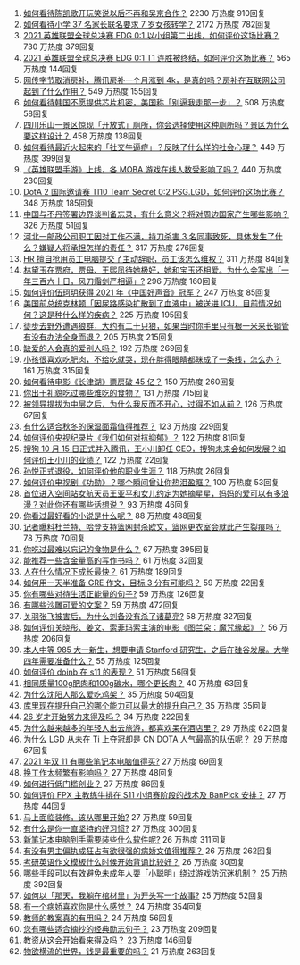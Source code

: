 1. [如何看待陈凯歌开玩笑说以后不再和吴京合作？](https://www.zhihu.com/question/491639220) 2230 万热度 910回复
1. [如何看待小学 37 名家长联名要求 7 岁女孩转学？](https://www.zhihu.com/question/492632606) 2172 万热度 782回复
1. [2021 英雄联盟全球总决赛 EDG 0:1 以小组第二出线，如何评价这场比赛？](https://www.zhihu.com/question/492843584) 730 万热度 379回复
1. [2021 英雄联盟全球总决赛 EDG 0:1 T1 连胜被终结，如何评价这场比赛？](https://www.zhihu.com/question/492814364) 565 万热度 144回复
1. [网传字节取消房补，腾讯房补一个月涨到 4k，是真的吗？房补在互联网公司起到了什么作用？](https://www.zhihu.com/question/492505845) 549 万热度 155回复
1. [如何看待韩国不愿提供芯片机密，美国称「别逼我走那一步」？](https://www.zhihu.com/question/492818945) 508 万热度 58回复
1. [四川乐山一景区惊现「开放式」厕所，你会选择使用这种厕所吗？景区为什么要这样设计？](https://www.zhihu.com/question/492232837) 458 万热度 138回复
1. [如何看待最近火起来的「社交牛逼症」？反映了什么样的社会心理？](https://www.zhihu.com/question/483964288) 449 万热度 399回复
1. [《英雄联盟手游》上线，各 MOBA 游戏在线人数受影响了吗？](https://www.zhihu.com/question/491264582) 440 万热度 230回复
1. [DotA 2 国际邀请赛 TI10 Team Secret 0:2 PSG.LGD，如何评价这场比赛？](https://www.zhihu.com/question/492791845) 348 万热度 185回复
1. [中国与不丹签署边界谈判备忘录，有什么意义？将对周边国家产生哪些影响？](https://www.zhihu.com/question/492605188) 326 万热度 51回复
1. [河北一邮政公司职工因对工作不满，持刀杀害 3 名同事致死，具体发生了什么？嫌疑人将承担怎样的责任？](https://www.zhihu.com/question/492646142) 317 万热度 276回复
1. [HR 擅自抢用员工电脑提交了主动辞职，员工该怎么维权？](https://www.zhihu.com/question/492136971) 311 万热度 84回复
1. [林黛玉在贾府，贾母、王熙凤待她极好，她和宝玉还相爱。为什么会写出「一年三百六十日，风刀霜剑严相逼」?](https://www.zhihu.com/question/382401540) 296 万热度 160回复
1. [如何评价伍珂玥获得 2021 年《中国好声音》冠军？](https://www.zhihu.com/question/492665717) 247 万热度 85回复
1. [美国前总统克林顿「因尿路感染扩散到了血液中」被送进 ICU，目前情况如何？这是种什么样的疾病？](https://www.zhihu.com/question/492588214) 225 万热度 195回复
1. [徒步去野外遭遇狼群，大约有二十只狼，如果当时你手里只有根一米来长钢管有没有办法全身而退？](https://www.zhihu.com/question/488761060) 205 万热度 215回复
1. [缺爱的人会真的爱别人吗？](https://www.zhihu.com/question/429147970) 192 万热度 269回复
1. [小孩很喜欢吃肥肉，不给吃就哭，现在胖得眼睛都眯成了一条线，怎么办？](https://www.zhihu.com/question/486703443) 161 万热度 315回复
1. [如何看待电影《长津湖》票房破 45 亿？](https://www.zhihu.com/question/491973040) 150 万热度 260回复
1. [你出于礼貌吃过哪些难吃的食物？](https://www.zhihu.com/question/475503789) 131 万热度 715回复
1. [被领导提拔为中层之后，为什么我反而不开心，过得不如从前？](https://www.zhihu.com/question/488211098) 126 万热度 67回复
1. [有什么适合秋冬的保湿面霜值得推荐？](https://www.zhihu.com/question/25373478) 123 万热度 229回复
1. [如何评价央视纪录片《我们如何对抗抑郁》？](https://www.zhihu.com/question/492480535) 122 万热度 81回复
1. [搜狗 10 月 15 日正式并入腾讯，王小川卸任 CEO，搜狗未来会如何发展？如何评价王小川的业绩？](https://www.zhihu.com/question/492517070) 122 万热度 22回复
1. [孙悦正式退役，如何评价他的职业生涯？](https://www.zhihu.com/question/492723445) 118 万热度 26回复
1. [如何评价电视剧《功勋》？哪个瞬间曾让你热泪盈眶？](https://www.zhihu.com/question/489080708) 100 万热度 53回复
1. [首位进入空间站女航天员王亚平和女儿约定为她摘星星，妈妈的爱可以有多浪漫？对此你还有哪些话想说？](https://www.zhihu.com/question/492446265) 93 万热度 46回复
1. [你看过最好看的小说是什么呢？](https://www.zhihu.com/question/478927636) 88 万热度 488回复
1. [记者曝料杜兰特、哈登支持篮网封杀欧文，篮网更衣室会就此产生裂痕吗？](https://www.zhihu.com/question/492410522) 78 万热度 70回复
1. [你吃过最难以忘记的食物是什么？](https://www.zhihu.com/question/465527338) 67 万热度 395回复
1. [能推荐一些含金量高的写作书吗？](https://www.zhihu.com/question/489585015) 61 万热度 32回复
1. [人在什么情况下成长最快？](https://www.zhihu.com/question/490344475) 61 万热度 189回复
1. [如何用一天半准备 GRE 作文，目标 3 分有可能吗？](https://www.zhihu.com/question/50862088) 59 万热度 22回复
1. [你有哪些对待生活正能量的句子?](https://www.zhihu.com/question/484115316) 59 万热度 126回复
1. [有哪些沙雕可爱的文案？](https://www.zhihu.com/question/366355487) 59 万热度 472回复
1. [关羽张飞被害后，为什么刘备没有杀了诸葛亮?](https://www.zhihu.com/question/487469423) 58 万热度 327回复
1. [如何评价关晓彤、姜文、索菲玛索主演的电影《图兰朵：魔咒缘起》？](https://www.zhihu.com/question/492511292) 56 万热度 206回复
1. [本人中等 985 大一新生，想要申请 Stanford 研究生，之后在硅谷发展。大学四年需要准备什么？](https://www.zhihu.com/question/354575824) 55 万热度 125回复
1. [如何评价 doinb 在 s11 的表现？](https://www.zhihu.com/question/492698478) 51 万热度 56回复
1. [相同质量100g肥肉和100g碳水，哪个更长肉？](https://www.zhihu.com/question/492055852) 40 万热度 63回复
1. [为什么沈阳人那么爱吃鸡架？](https://www.zhihu.com/question/21313944) 35 万热度 504回复
1. [库里现在提升自己的哪个能力可以最大的提升自己？](https://www.zhihu.com/question/491558318) 35 万热度 35回复
1. [26 岁才开始努力来得及吗？](https://www.zhihu.com/question/491837973) 34 万热度 222回复
1. [为什么越来越多的年轻人出去旅游，都喜欢呆在酒店里？](https://www.zhihu.com/question/485764522) 29 万热度 622回复
1. [为什么 LGD 从未在 Ti 上夺冠却是 CN DOTA 人气最高的队伍呢？](https://www.zhihu.com/question/487457682) 29 万热度 67回复
1. [2021 年双 11 有哪些笔记本电脑值得买?](https://www.zhihu.com/question/490681451) 27 万热度 69回复
1. [换工作太频繁有影响吗？](https://www.zhihu.com/question/484991457) 27 万热度 48回复
1. [如何进行低门槛创业？](https://www.zhihu.com/question/54772433) 27 万热度 86回复
1. [如何评价 FPX 主教练牛排在 S11 小组赛阶段的战术及 BanPick 安排？](https://www.zhihu.com/question/492670272) 27 万热度 44回复
1. [马上面临装修，该从哪里开始?](https://www.zhihu.com/question/489232324) 27 万热度 59回复
1. [有什么是你一直坚持的好习惯?](https://www.zhihu.com/question/483555485) 27 万热度 300回复
1. [新笔记本电脑到手需要装些什么软件呢?](https://www.zhihu.com/question/369118255) 26 万热度 311回复
1. [有没有男主偏执成狂占有欲很强的病娇文值得推荐？](https://www.zhihu.com/question/382880947) 26 万热度 262回复
1. [考研英语作文模板什么时候开始背诵比较好？](https://www.zhihu.com/question/492510157) 26 万热度 30回复
1. [哪些手段可以有效避免未成年人耍「小聪明」绕过游戏防沉迷机制？](https://www.zhihu.com/question/485138191) 25 万热度 392回复
1. [如何以「那天，我躺在棺材里」为开头写一个故事?](https://www.zhihu.com/question/485557191) 25 万热度 52回复
1. [有一个病娇喜欢你是什么感觉？](https://www.zhihu.com/question/377349806) 24 万热度 354回复
1. [教师的教案真的有用吗？](https://www.zhihu.com/question/452569675) 24 万热度 56回复
1. [您有哪些适合摘抄的经典励志句子？](https://www.zhihu.com/question/482488265) 23 万热度 209回复
1. [教资从这会开始看来得及吗？](https://www.zhihu.com/question/488178347) 23 万热度 146回复
1. [物欲横流的世界，钱是最重要的吗？](https://www.zhihu.com/question/491926144) 21 万热度 263回复